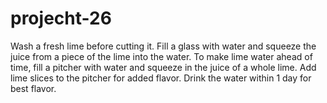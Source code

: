 # projecht-26
Wash a fresh lime before cutting it.
Fill a glass with water and squeeze the juice from a piece of the lime into the water.
To make lime water ahead of time, fill a pitcher with water and squeeze in the juice of a whole lime.
Add lime slices to the pitcher for added flavor.
Drink the water within 1 day for best flavor.
